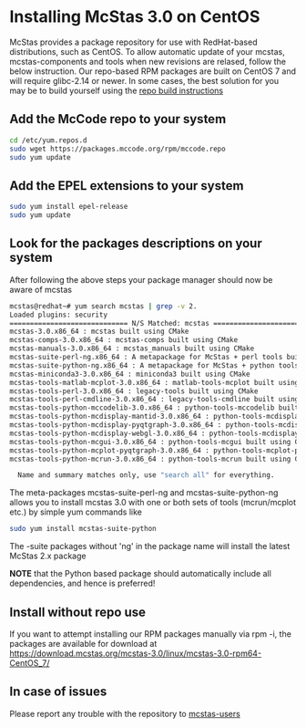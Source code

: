 # Installing McStas 3.0 on CentOS 

McStas provides a package repository for use with RedHat-based
distributions, such as CentOS. To allow automatic update of your
mcstas, mcstas-components and tools when new revisions are relased,
follow the below instruction. Our repo-based RPM packages are built on
CentOS 7 and will require glibc-2.14 or newer. In some cases, the best solution for you may be to build yourself using the [repo build instructions](https://github.com/McStasMcXtrace/McCode/wiki/Building-McStas-McXtrace)


## Add the McCode repo to your system
```bash
cd /etc/yum.repos.d
sudo wget https://packages.mccode.org/rpm/mccode.repo
sudo yum update
```


## Add the EPEL extensions to your system
```bash
sudo yum install epel-release
sudo yum update
```

## Look for the packages descriptions on your system
After following the above steps your package manager should now be aware of mcstas

```bash
mcstas@redhat~# yum search mcstas | grep -v 2.
Loaded plugins: security
============================= N/S Matched: mcstas ==============================
mcstas-3.0.x86_64 : mcstas built using CMake
mcstas-comps-3.0.x86_64 : mcstas-comps built using CMake
mcstas-manuals-3.0.x86_64 : mcstas_manuals built using CMake
mcstas-suite-perl-ng.x86_64 : A metapackage for McStas + perl tools built using CMake
mcstas-suite-python-ng.x86_64 : A metapackage for McStas + python tools built using CMake
mcstas-miniconda3-3.0.x86_64 : miniconda3 built using CMake
mcstas-tools-matlab-mcplot-3.0.x86_64 : matlab-tools-mcplot built using CMake
mcstas-tools-perl-3.0.x86_64 : legacy-tools built using CMake
mcstas-tools-perl-cmdline-3.0.x86_64 : legacy-tools-cmdline built using CMake
mcstas-tools-python-mccodelib-3.0.x86_64 : python-tools-mccodelib built using CMake
mcstas-tools-python-mcdisplay-mantid-3.0.x86_64 : python-tools-mcdisplay-mantid built using CMake
mcstas-tools-python-mcdisplay-pyqtgraph-3.0.x86_64 : python-tools-mcdisplay-pyqtgraph built using CMake
mcstas-tools-python-mcdisplay-webgl-3.0.x86_64 : python-tools-mcdisplay-webgl
mcstas-tools-python-mcgui-3.0.x86_64 : python-tools-mcgui built using CMake
mcstas-tools-python-mcplot-pyqtgraph-3.0.x86_64 : python-tools-mcplot-pyqtgraph built using CMake
mcstas-tools-python-mcrun-3.0.x86_64 : python-tools-mcrun built using CMake

  Name and summary matches only, use "search all" for everything.
```
The meta-packages mcstas-suite-perl-ng and mcstas-suite-python-ng allows you to install mcstas 3.0 with one or both sets of tools (mcrun/mcplot etc.) by simple yum commands like

```bash
sudo yum install mcstas-suite-python
```
The -suite packages without 'ng' in the package name will install the
latest McStas 2.x package


**NOTE** that the Python based package should automatically include
all dependencies, and hence is preferred!

## Install without repo use
If you want to attempt installing our RPM packages manually via rpm -i, the packages are available for download at https://download.mcstas.org/mcstas-3.0/linux/mcstas-3.0-rpm64-CentOS_7/


## In case of issues
Please report any trouble with the repository to [mcstas-users](mailto:mcstas-users@mcstas.org)


